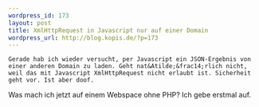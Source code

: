 ```yaml
--- 
wordpress_id: 173
layout: post
title: XmlHttpRequest in Javascript nur auf einer Domain
wordpress_url: http://blog.kopis.de/?p=173
---
```


    Gerade hab ich wieder versucht, per Javascript ein JSON-Ergebnis von einer anderen Domain zu laden. Geht nat&Atilde;&frac14;rlich nicht, weil das mit Javascript XmlHttpRequest nicht erlaubt ist. Sicherheit geht vor. Ist aber doof.

Was mach ich jetzt auf einem Webspace ohne PHP? Ich gebe erstmal auf.
  
